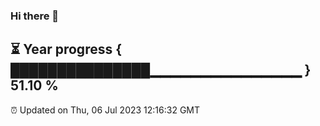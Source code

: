 ### Hi there 👋
⏳ Year progress { ███████████████▁▁▁▁▁▁▁▁▁▁▁▁▁▁▁ } 51.10 %
---
⏰ Updated on Thu, 06 Jul 2023 12:16:32 GMT

